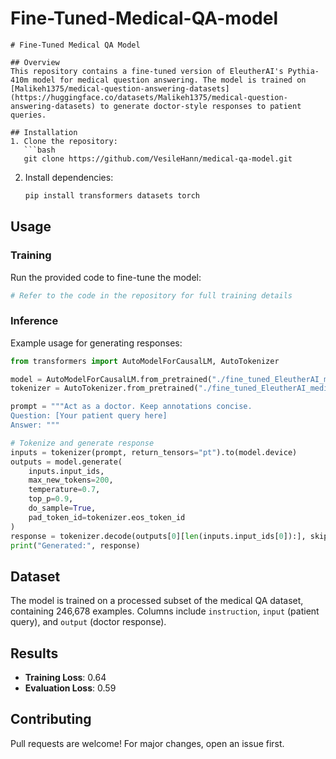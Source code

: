 # Fine-Tuned-Medical-QA-model

```
# Fine-Tuned Medical QA Model  

## Overview  
This repository contains a fine-tuned version of EleutherAI's Pythia-410m model for medical question answering. The model is trained on [Malikeh1375/medical-question-answering-datasets](https://huggingface.co/datasets/Malikeh1375/medical-question-answering-datasets) to generate doctor-style responses to patient queries.  

## Installation  
1. Clone the repository:  
   ```bash  
   git clone https://github.com/VesileHann/medical-qa-model.git  
   ```  
2. Install dependencies:  
   ```bash  
   pip install transformers datasets torch  
   ```  

## Usage  
### Training  
Run the provided code to fine-tune the model:  
```python  
# Refer to the code in the repository for full training details  
```  

### Inference  
Example usage for generating responses:  
```python  
from transformers import AutoModelForCausalLM, AutoTokenizer  

model = AutoModelForCausalLM.from_pretrained("./fine_tuned_EleutherAI_medical_model")  
tokenizer = AutoTokenizer.from_pretrained("./fine_tuned_EleutherAI_medical_model")  

prompt = """Act as a doctor. Keep annotations concise.  
Question: [Your patient query here]  
Answer: """  

# Tokenize and generate response  
inputs = tokenizer(prompt, return_tensors="pt").to(model.device)  
outputs = model.generate(  
    inputs.input_ids,  
    max_new_tokens=200,  
    temperature=0.7,  
    top_p=0.9,  
    do_sample=True,  
    pad_token_id=tokenizer.eos_token_id  
)  
response = tokenizer.decode(outputs[0][len(inputs.input_ids[0]):], skip_special_tokens=True)  
print("Generated:", response)  
```  

## Dataset  
The model is trained on a processed subset of the medical QA dataset, containing 246,678 examples. Columns include `instruction`, `input` (patient query), and `output` (doctor response).  

## Results  
- **Training Loss**: 0.64  
- **Evaluation Loss**: 0.59  

## Contributing  
Pull requests are welcome! For major changes, open an issue first.  
